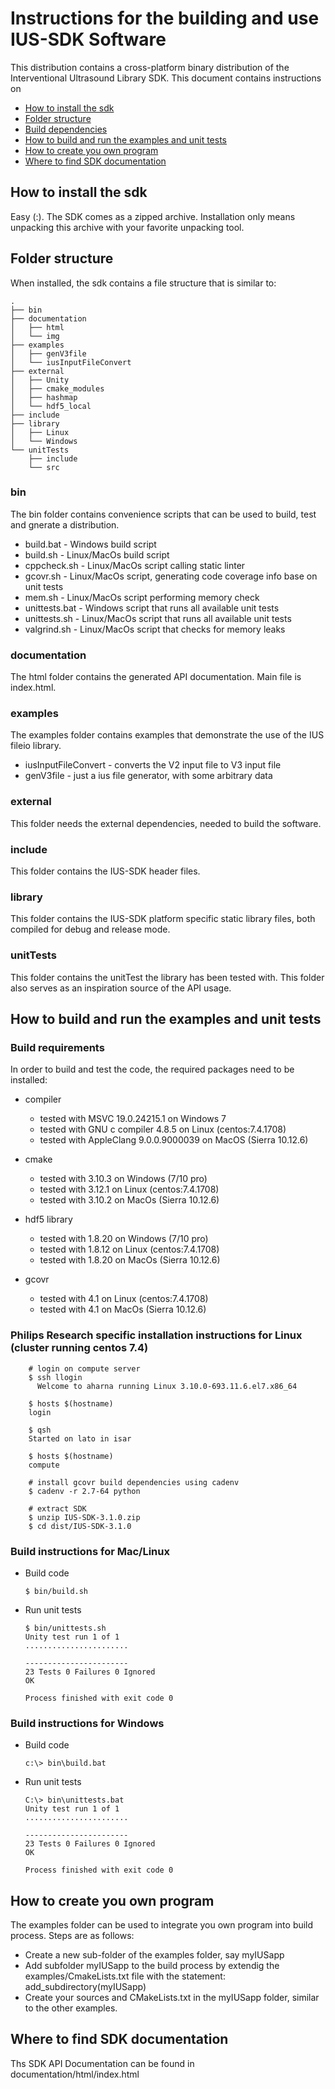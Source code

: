 # Instructions for the building and use IUS-SDK Software

This distribution contains a cross-platform binary distribution of the Interventional Ultrasound Library SDK. 
This document contains instructions on
* [How to install the sdk](#how-to-install-the-sdk)
* [Folder structure](#folder-structure)
* [Build dependencies](#build-dependencies)
* [How to build and run the examples and unit tests](#how-to-build-and-run-the-examples-and-unit-tests)
* [How to create you own program](#how-to-create-you-own-program)
* [Where to find SDK documentation](#where-to-find-sdk-documentation)

## How to install the sdk
Easy (:). The SDK comes as a zipped archive. Installation only means 
unpacking this archive with your favorite unpacking tool.

## Folder structure
When installed, the sdk contains a file structure that is similar to:

```
.
├── bin
├── documentation
│   ├── html
│   └── img
├── examples
│   ├── genV3file
│   └── iusInputFileConvert
├── external
│   ├── Unity
│   ├── cmake_modules
│   ├── hashmap
│   └── hdf5_local
├── include
├── library
│   ├── Linux
│   └── Windows
└── unitTests
    ├── include
    └── src
```

### bin
The bin folder contains convenience scripts that can be used to 
build, test and gnerate a distribution.

* build.bat - Windows build script
* build.sh - Linux/MacOs build script
* cppcheck.sh - Linux/MacOs script calling static linter
* gcovr.sh - Linux/MacOs script, generating code coverage info base on unit tests
* mem.sh - Linux/MacOs script performing memory check
* unittests.bat - Windows script that runs all available unit tests
* unittests.sh - Linux/MacOs script that runs all available unit tests
* valgrind.sh - Linux/MacOs script that checks for memory leaks

### documentation
The html folder contains the generated API documentation. Main file
is index.html.

### examples
The examples folder contains examples that demonstrate the use of the IUS fileio 
library.
* iusInputFileConvert - converts the V2 input file to V3 input file
* genV3file - just a ius file generator, with some arbitrary data

### external
This folder needs the external dependencies, needed to build the software.

### include
This folder contains the IUS-SDK header files.

### library
This folder contains the IUS-SDK platform specific static library files, both 
compiled for debug and release mode.

### unitTests
This folder contains the unitTest the library has been tested with. This folder also 
serves as an inspiration source of the API usage.

## How to build and run the examples and unit tests
### Build requirements
In order to build and test the code, the required packages need to be installed:
- compiler
  - tested with MSVC 19.0.24215.1 on Windows 7
  - tested with GNU c compiler 4.8.5 on Linux (centos:7.4.1708)
  - tested with AppleClang 9.0.0.9000039 on MacOS (Sierra 10.12.6)
  
- cmake
  - tested with 3.10.3 on Windows (7/10 pro)
  - tested with 3.12.1 on Linux (centos:7.4.1708)
  - tested with 3.10.2 on MacOs (Sierra 10.12.6)
  
- hdf5 library
  - tested with 1.8.20 on Windows (7/10 pro)
  - tested with 1.8.12 on Linux (centos:7.4.1708)
  - tested with 1.8.20 on MacOs (Sierra 10.12.6)

- gcovr
  - tested with 4.1 on Linux (centos:7.4.1708)
  - tested with 4.1 on MacOs (Sierra 10.12.6)
 
### Philips Research specific installation instructions for Linux (cluster running centos 7.4)
```
    # login on compute server
    $ ssh llogin
      Welcome to aharna running Linux 3.10.0-693.11.6.el7.x86_64 

    $ hosts $(hostname)
    login

    $ qsh
    Started on lato in isar

    $ hosts $(hostname)
    compute
    
    # install gcovr build dependencies using cadenv
    $ cadenv -r 2.7-64 python
    
    # extract SDK
    $ unzip IUS-SDK-3.1.0.zip
    $ cd dist/IUS-SDK-3.1.0
```

### Build instructions for Mac/Linux
- Build code
    ```
    $ bin/build.sh
    ```
- Run unit tests

    ```
    $ bin/unittests.sh
    Unity test run 1 of 1
    .......................
    
    -----------------------
    23 Tests 0 Failures 0 Ignored 
    OK
    
    Process finished with exit code 0
    ```

### Build instructions for Windows

- Build code
    ```
    c:\> bin\build.bat
    ```
- Run unit tests

    ```
    C:\> bin\unittests.bat
    Unity test run 1 of 1
    .......................
    
    -----------------------
    23 Tests 0 Failures 0 Ignored 
    OK
    
    Process finished with exit code 0
    ```

## How to create you own program
The examples folder can be used to integrate you own program into 
build process. Steps are as follows:
- Create a new sub-folder of the examples folder, say myIUSapp
- Add subfolder myIUSapp to the build process by extendig the examples/CmakeLists.txt 
file with the statement: add_subdirectory(myIUSapp)
- Create your sources and CMakeLists.txt in the myIUSapp folder, similar to 
the other examples.

## Where to find SDK documentation
Ths SDK API Documentation can be found in documentation/html/index.html
